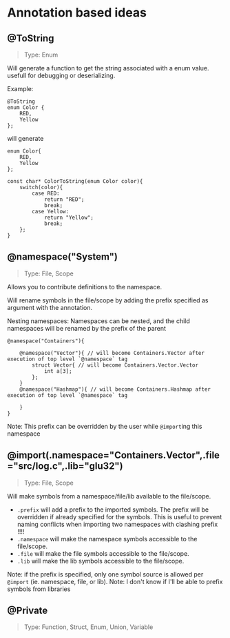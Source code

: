 # Annotation based ideas

@ToString
---
> Type: Enum

Will generate a function to get the string associated with a enum value. usefull for debugging or deserializing.

Example:

```
@ToString
enum Color {
    RED,
    Yellow
};
```
will generate 
```
enum Color{
    RED,
    Yellow
};

const char* ColorToString(enum Color color){
    switch(color){
        case RED:
            return "RED";
            break;
        case Yellow:
            return "Yellow";
            break;
    };
}
```

@namespace("System")
---
> Type: File, Scope

Allows you to contribute definitions to the namespace.

Will rename symbols in the file/scope by adding the prefix specified as argument with the annotation.

Nesting namespaces: Namespaces can be nested, and the child namespaces will be renamed by the prefix of the parent
```
@namespace("Containers"){

    @namespace("Vector"){ // will become Containers.Vector after execution of top level `@namespace` tag
        struct Vector{ // will become Containers.Vector.Vector
            int a[3];
        };
    }
    @namespace("Hashmap"){ // will become Containers.Hashmap after execution of top level `@namespace` tag
        
    }
}

```

Note: This prefix can be overridden by the user while `@import`ing this namespace

@import(.namespace="Containers.Vector",.file="src/log.c",.lib="glu32")
---
> Type: File, Scope

Will make symbols from a namespace/file/lib available to the file/scope.

- `.prefix` will add a prefix to the imported symbols. The prefix will be overridden if already specified for the symbols.
This is useful to prevent naming conflicts when importing two namespaces with clashing prefix !!!!
- `.namespace` will make the namespace symbols accessible to the file/scope.
- `.file` will make the file symbols accessible to the file/scope.
- `.lib` will make the lib symbols accessible to the file/scope.

Note: if the prefix is specified, only one symbol source is allowed per `@import` (ie. namespace, file, or lib).
Note: I don't know if I'll be able to prefix symbols from libraries

@Private
---
> Type: Function, Struct, Enum, Union, Variable

